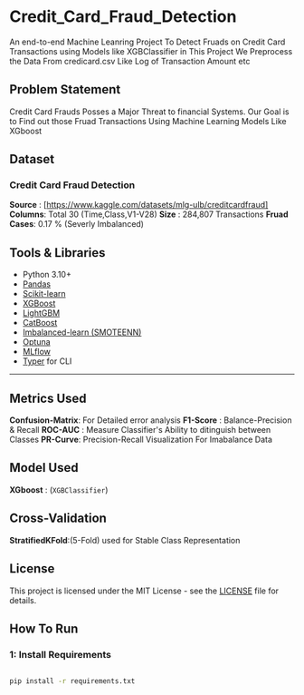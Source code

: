 # Credit_Card_Fraud_Detection

An end-to-end Machine Leanring Project To Detect Fruads on Credit Card Transactions using Models like XGBClassifier in This Project We Preprocess the Data From credicard.csv Like Log of Transaction Amount etc

## Problem Statement

Credit Card Frauds Posses a Major Threat to financial Systems. Our Goal is to Find out those Fruad Transactions Using Machine Learning Models Like XGboost

## Dataset

### Credit Card Fraud Detection

**Source** : [https://www.kaggle.com/datasets/mlg-ulb/creditcardfraud]
**Columns**: Total 30 (Time,Class,V1-V28)
**Size**   : 284,807 Transactions
**Fruad Cases**: 0.17 % (Severly Imbalanced)

## Tools & Libraries

- Python 3.10+
- [Pandas](https://pandas.pydata.org/)
- [Scikit-learn](https://scikit-learn.org/)
- [XGBoost](https://xgboost.readthedocs.io/)
- [LightGBM](https://lightgbm.readthedocs.io/)
- [CatBoost](https://catboost.ai/)
- [Imbalanced-learn (SMOTEENN)](https://imbalanced-learn.org/)
- [Optuna](https://optuna.org/)
- [MLflow](https://mlflow.org/)
- [Typer](https://typer.tiangolo.com/) for CLI

---

## Metrics Used

**Confusion-Matrix**: For Detailed error analysis
**F1-Score** : Balance-Precision & Recall
**ROC-AUC** : Measure Classifier's Ability to ditinguish between Classes
**PR-Curve**: Precision-Recall Visualization For Imabalance Data

## Model Used

**XGboost** : (`XGBClassifier`)

## Cross-Validation

**StratifiedKFold**:(5-Fold) used for Stable Class Representation

## License

This project is licensed under the MIT License - see the [LICENSE](./LICENSE) file for details.

## How To Run

### 1: Install Requirements

````bash

pip install -r requirements.txt

